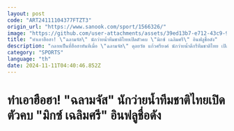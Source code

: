 ```yaml
---
layout: post
code: "ART24111104377FTZT3"
origin_url: "https://www.sanook.com/sport/1566326/"
image: "https://github.com/user-attachments/assets/39ed13b7-e712-43c9-9e90-a413b49308dc"
title: "ทำเอาฮือฮา! \"ฉลามจัส\" นักว่ายน้ำทีมชาติไทยเปิดตัวคบ \"มิกซ์ เฉลิมศรี\" อินฟลูชื่อดัง"
description: "กลายเป็นที่ฮือฮาทันทีเมื่อ \"ฉลามจัส\" ดุลยวัต แก้วศรียงค์ นักว่ายน้ำดีกรีทีมชาติไทย เปิดตัวแฟนอย่างเป็นทางการแถมไม่ใช่ใครที่ไหนแต่เป็น \"มิกซ์ เฉลิมศรี\" อินฟลูเอนเซอร์ชื่อดังในบ้านเรา"
category: "SPORTS"
language: "th"
date: 2024-11-11T04:40:46.852Z
---
```


# ทำเอาฮือฮา! "ฉลามจัส" นักว่ายน้ำทีมชาติไทยเปิดตัวคบ "มิกซ์ เฉลิมศรี" อินฟลูชื่อดัง